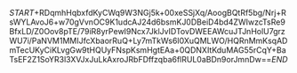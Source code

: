 $START$+RDqmhHqbxfdKyCWq9W3NGj5k+00xeSSjXq/AoogBQtRf5bg/Nrj+RsWYLAvoJ6+w70gVvnOC9K1udcAJ24d6bsmKJ0DBeiD4bd4ZWIwzcTsRe9BfxLD/Z0Oov8pTE/79iR8yrPewI9Ncx7JklJvIDTovDWEEAWcuJTJnHolU7grzWU7i/PaNVM1MMIJfcXbaorRuQ+Ly7mTkWs6I0XuQMLWO/HQRnMmKsqADmTecUKyCiKLvgGw9tHQUyFNspKsmHgtEAa+0QDNXItKduMAG55rCqY+BaTsEF2Z1SoYR3l3XVJxJuLkAxroJRbFDffzqba6flRUL0aBDn9orJmnDw==$END$